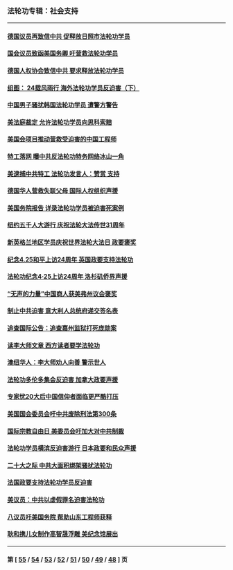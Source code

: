 ### 法轮功专辑：社会支持
---
#### [德国议员再致信中共 促释放日照市法轮功学员](../../pages/nf4386/n14069901.md?09130430) 
#### [国会议员致函美国务卿 吁营救法轮功学员](../../pages/nf4386/n14068427.md?09130430) 
#### [德国人权协会致信中共 要求释放法轮功学员](../../pages/nf4386/n14045330.md?09130430) 
#### [组图： 24载风雨行 海外法轮功学员反迫害（下）](../../pages/nf4386/n14030279.md?09130430) 
#### [中国男子骚扰韩国法轮功学员 遭警方警告](../../pages/nf4386/n14033245.md?09130430) 
#### [美法庭裁定 允许法轮功学员向思科索赔](../../pages/nf4386/n14030620.md?09130430) 
#### [美国会项目推动营救受迫害的中国工程师](../../pages/nf4386/n14019887.md?09130430) 
#### [特工落网 曝中共反法轮功特务网络冰山一角](../../pages/nf4386/n14006412.md?09130430) 
#### [美逮捕中共特工 法轮功发言人：赞赏 支持](../../pages/nf4386/n14005107.md?09130430) 
#### [德国华人营救失联父母 国际人权组织声援](../../pages/nf4386/n14002019.md?09130430) 
#### [美国务院报告 详录法轮功学员被迫害死案例](../../pages/nf4386/n13997752.md?09130430) 
#### [纽约五千人大游行 庆祝法轮大法传世31周年](../../pages/nf4386/n13995110.md?09130430) 
#### [新英格兰地区学员庆祝世界法轮大法日 政要褒奖](../../pages/nf4386/n13990800.md?09130430) 
#### [纪念4.25和平上访24周年 英国政要支持法轮功](../../pages/nf4386/n13984057.md?09130430) 
#### [法轮功纪念4·25上访24周年 洛杉矶侨界声援](../../pages/nf4386/n13978796.md?09130430) 
#### [“无声的力量”中国商人获美弗州议会褒奖](../../pages/nf4386/n13941208.md?09130430) 
#### [制止中共迫害 意大利人总统府递交签名表](../../pages/nf4386/n13933726.md?09130430) 
#### [追查国际公告：追查嘉州监狱打死庞勋案](../../pages/nf4386/n13933461.md?09130430) 
#### [读李大师文章 西方读者要学法轮功](../../pages/nf4386/n13925142.md?09130430) 
#### [澳纽华人：李大师劝人向善 警示世人](../../pages/nf4386/n13924146.md?09130430) 
#### [法轮功多伦多集会反迫害 加拿大政要声援](../../pages/nf4386/n13881303.md?09130430) 
#### [专家忧20大后中国信仰者面临更严酷打压](../../pages/nf4386/n13874993.md?09130430) 
#### [美国国会委员会吁中共废除刑法第300条](../../pages/nf4386/n13868121.md?09130430) 
#### [国际宗教自由日 美委员会吁加大对中共制裁](../../pages/nf4386/n13855021.md?09130430) 
#### [法轮功学员横滨反迫害游行 日本政要和民众声援](../../pages/nf4386/n13847132.md?09130430) 
#### [二十大之际 中共大面积绑架骚扰法轮功](../../pages/nf4386/n13846381.md?09130430) 
#### [法国政要支持法轮功学员反迫害](../../pages/nf4386/n13841970.md?09130430) 
#### [美议员：中共以虚假罪名迫害法轮功](../../pages/nf4386/n13841083.md?09130430) 
#### [八议员吁美国务院 帮助山东工程师获释](../../pages/nf4386/n13836379.md?09130430) 
#### [耿和携儿女制作高智晟浮雕 美纪念馆展出](../../pages/nf4386/n13829624.md?09130430) 

---
#### 第 [ [55](./55.md?09130430) / [54](./54.md?09130430) / [53](./53.md?09130430) / [52](./52.md?09130430) / [51](./51.md?09130430) / [50](./50.md?09130430) / [49](./49.md?09130430) / [48](./48.md?09130430) ] 页
